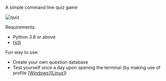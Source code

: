 A simple command line quiz game

![quiz](./quiz.gif)

Requirements:
- Python 3.8 or above
- [rich](https://github.com/willmcgugan/rich)

Fun way to use:
- Create your own question database
- Test yourself once a day upon opening the terminal (by making use of profile [[Windows](https://docs.microsoft.com/en-us/powershell/module/microsoft.powershell.core/about/about_profiles?view=powershell-7.1)][[Linux](https://www.baeldung.com/linux/bashrc-vs-bash-profile-vs-profile)])